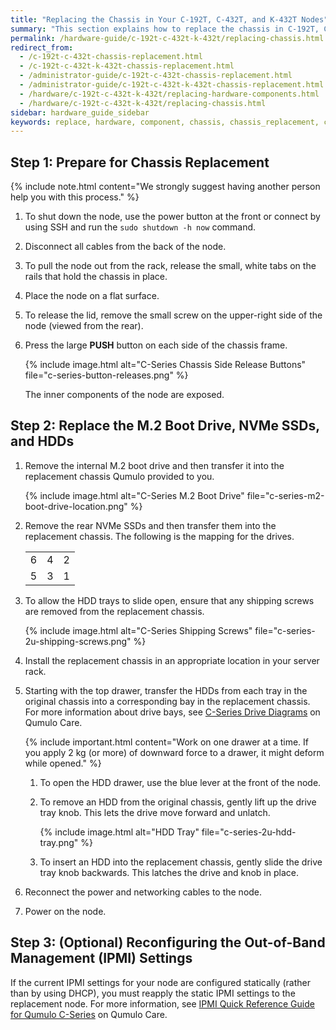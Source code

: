 ```yaml
---
title: "Replacing the Chassis in Your C-192T, C-432T, and K-432T Nodes"
summary: "This section explains how to replace the chassis in C-192T, C-432T, and K-432T nodes."
permalink: /hardware-guide/c-192t-c-432t-k-432t/replacing-chassis.html
redirect_from:
  - /c-192t-c-432t-chassis-replacement.html
  - /c-192t-c-432t-k-432t-chassis-replacement.html
  - /administrator-guide/c-192t-c-432t-chassis-replacement.html
  - /administrator-guide/c-192t-c-432t-k-432t-chassis-replacement.html
  - /hardware/c-192t-c-432t-k-432t/replacing-hardware-components.html
  - /hardware/c-192t-c-432t-k-432t/replacing-chassis.html
sidebar: hardware_guide_sidebar
keywords: replace, hardware, component, chassis, chassis_replacement, c-192t, c-432t, k-432t, 2u, 2u_hybrid, 2u_chassis_replacement
---
```


## Step 1: Prepare for Chassis Replacement
{% include note.html content="We strongly suggest having another person help you with this process." %}

1. To shut down the node, use the power button at the front or connect by using SSH and run the `sudo shutdown -h now` command. 

1. Disconnect all cables from the back of the node.

1. To pull the node out from the rack, release the small, white tabs on the rails that hold the chassis in place.

1. Place the node on a flat surface.

1. To release the lid, remove the small screw on the upper-right side of the node (viewed from the rear).

1. Press the large **PUSH** button on each side of the chassis frame.

   {% include image.html alt="C-Series Chassis Side Release Buttons" file="c-series-button-releases.png" %}

   The inner components of the node are exposed.

## Step 2: Replace the M.2 Boot Drive, NVMe SSDs, and HDDs

1. Remove the internal M.2 boot drive and then transfer it into the replacement chassis Qumulo provided to you.

   {% include image.html alt="C-Series M.2 Boot Drive" file="c-series-m2-boot-drive-location.png" %}

1. Remove the rear NVMe SSDs and then transfer them into the replacement chassis. The following is the mapping for the drives.

   <table>
     <tr>
       <td>6</td>
       <td>4</td>
       <td>2</td>
     </tr>
     <tr>
       <td>5</td>
       <td>3</td>
       <td>1</td>
     </tr>
   </table>

1. To allow the HDD trays to slide open, ensure that any shipping screws are removed from the replacement chassis.

   {% include image.html alt="C-Series Shipping Screws" file="c-series-2u-shipping-screws.png" %}

1. Install the replacement chassis in an appropriate location in your server rack.

1. Starting with the top drawer, transfer the HDDs from each tray in the original chassis into a corresponding bay in the replacement chassis. For more information about drive bays, see [C-Series Drive Diagrams](https://care.qumulo.com/hc/en-us/articles/360020198853) on Qumulo Care.

   {% include important.html content="Work on one drawer at a time. If you apply 2 kg (or more) of downward force to a drawer, it might deform while opened." %}

   1. To open the HDD drawer, use the blue lever at the front of the node.

   1. To remove an HDD from the original chassis, gently lift up the drive tray knob. This lets the drive move forward and unlatch.

      {% include image.html alt="HDD Tray" file="c-series-2u-hdd-tray.png" %}
   
   1. To insert an HDD into the replacement chassis, gently slide the drive tray knob backwards. This latches the drive and knob in place.

1. Reconnect the power and networking cables to the node.

1. Power on the node.

## Step 3: (Optional) Reconfiguring the Out-of-Band Management (IPMI) Settings
If the current IPMI settings for your node are configured statically (rather than by using DHCP), you must reapply the static IPMI settings to the replacement node. For more information, see [IPMI Quick Reference Guide for Qumulo C-Series](https://care.qumulo.com/hc/en-us/articles/360024426314) on Qumulo Care.

